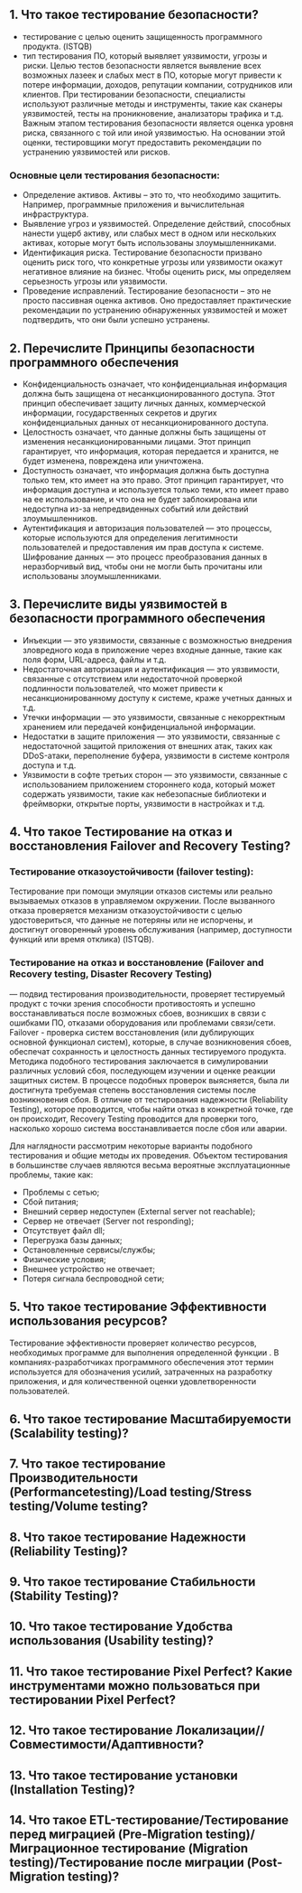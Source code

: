 ## 1. Что такое тестирование безопасности?
* тестирование с целью оценить защищенность программного продукта. (ISTQB)
* тип тестирования ПО, который выявляет уязвимости, угрозы и риски. Целью тестов безопасности является выявление всех возможных лазеек и слабых мест в ПО, которые могут привести к потере информации, доходов, репутации компании, сотрудников или клиентов.
При тестировании безопасности, специалисты используют различные методы и инструменты, такие как сканеры уязвимостей, тесты на проникновение, анализаторы трафика и т.д. Важным этапом тестирования безопасности является оценка уровня риска, связанного с той или иной уязвимостью. На основании этой оценки, тестировщики могут предоставить рекомендации по устранению уязвимостей или рисков.
### Основные цели тестирования безопасности:
* Определение активов. Активы – это то, что необходимо защитить. Например, программные приложения и вычислительная инфраструктура.
* Выявление угроз и уязвимостей.  Определение действий, способных нанести ущерб активу, или слабых мест в одном или нескольких активах, которые могут быть использованы злоумышленниками.
* Идентификация риска. Тестирование безопасности призвано оценить риск того, что конкретные угрозы или уязвимости окажут негативное влияние на бизнес. Чтобы оценить риск, мы определяем серьезность угрозы или уязвимости.
* Проведение исправлений. Тестирование безопасности – это не просто пассивная оценка активов. Оно предоставляет практические рекомендации по устранению обнаруженных уязвимостей и может подтвердить, что они были успешно устранены. 

## 2. Перечислите Принципы безопасности программного обеспечения
* Конфиденциальность означает, что конфиденциальная информация должна быть защищена от несанкционированного доступа. Этот принцип обеспечивает защиту личных данных, коммерческой информации, государственных секретов и других конфиденциальных данных от несанкционированного доступа.
* Целостность означает, что данные должны быть защищены от изменения несанкционированными лицами. Этот принцип гарантирует, что информация, которая передается и хранится, не будет изменена, повреждена или уничтожена.
* Доступность означает, что информация должна быть доступна только тем, кто имеет на это право. Этот принцип гарантирует, что информация доступна и используется только теми, кто имеет право на ее использование, и что она не будет заблокирована или недоступна из-за непредвиденных событий или действий злоумышленников.
* Аутентификация и авторизация пользователей — это процессы, которые используются для определения легитимности пользователей и предоставления им прав доступа к системе.
Шифрование данных — это процесс преобразования данных в неразборчивый вид, чтобы они не могли быть прочитаны или использованы злоумышленниками.

## 3. Перечислите виды уязвимостей в безопасности программного обеспечения
* Инъекции — это уязвимости, связанные с возможностью внедрения зловредного кода в приложение через входные данные, такие как поля форм, URL-адреса, файлы и т.д.
* Недостаточная авторизация и аутентификация — это уязвимости, связанные с отсутствием или недостаточной проверкой подлинности пользователей, что может привести к несанкционированному доступу к системе, краже учетных данных и т.д.
* Утечки информации — это уязвимости, связанные с некорректным хранением или передачей конфиденциальной информации.
* Недостатки в защите приложения — это уязвимости, связанные с недостаточной защитой приложения от внешних атак, таких как DDoS-атаки, переполнение буфера, уязвимости в системе контроля доступа и т.д.
* Уязвимости в софте третьих сторон — это уязвимости, связанные с использованием приложением стороннего кода, который может содержать уязвимости, такие как небезопасные библиотеки и фреймворки, открытые порты, уязвимости в настройках и т.д.

## 4. Что такое Тестирование на отказ и восстановления Failover and Recovery Testing?
### Тестирование отказоустойчивости (failover testing):
Тестирование при помощи эмуляции отказов системы или реально вызываемых отказов в управляемом окружении. После вызванного отказа проверяется механизм отказоустойчивости с целью удостовериться, что данные не потеряны или не испорчены, и достигнут оговоренный уровень обслуживания (например, доступности функций или время отклика) (ISTQB).

### Тестирование на отказ и восстановление (Failover and Recovery testing, Disaster Recovery Testing)
— подвид тестирования производительности, проверяет тестируемый продукт с точки зрения способности противостоять и успешно восстанавливаться после возможных сбоев, возникших в связи с ошибками ПО, отказами оборудования или проблемами связи/сети. Failover - проверка систем восстановления (или дублирующих основной функционал систем), которые, в случае возникновения сбоев, обеспечат сохранность и целостность данных тестируемого продукта. Методика подобного тестирования заключается в симулировании различных условий сбоя, последующем изучении и оценке реакции защитных систем. В процессе подобных проверок выясняется, была ли достигнута требуемая степень восстановления системы после возникновения сбоя. В отличие от тестирования надежности (Reliability Testing), которое проводится, чтобы найти отказ в конкретной точке, где он происходит, Recovery Testing проводится для проверки того, насколько хорошо система восстанавливается после сбоя или аварии.

Для наглядности рассмотрим некоторые варианты подобного тестирования и общие методы их проведения. Объектом тестирования в большинстве случаев являются весьма вероятные эксплуатационные проблемы, такие как:
* Проблемы с сетью;
* Сбой питания;
* Внешний сервер недоступен (External server not reachable);
* Сервер не отвечает (Server not responding);
* Отсутствует файл dll;
* Перегрузка базы данных;
* Остановленные сервисы/службы;
* Физические условия;
* Внешнее устройство не отвечает;
* Потеря сигнала беспроводной сети;

## 5. Что такое тестирование Эффективности использования ресурсов?
Тестирование эффективности проверяет количество ресурсов, необходимых программе для выполнения определенной функции . 
В компаниях-разработчиках программного обеспечения этот термин используется для обозначения усилий, затраченных на разработку приложения, и для количественной оценки удовлетворенности пользователей.

## 6. Что такое тестирование Масштабируемости (Scalability testing)?
## 7. Что такое тестирование Производительности (Performancetesting)/Load testing/Stress testing/Volume testing?
## 8. Что такое тестирование Надежности (Reliability Testing)?
## 9. Что такое тестирование Стабильности (Stability Testing)?
## 10. Что такое тестирование Удобства использования (Usability testing)?
## 11. Что такое тестирование Pixel Perfect? Какие инструментами можно пользоваться при тестировании Pixel Perfect?
## 12. Что такое тестирование Локализации// Совместимости/Адаптивности?
## 13. Что такое тестирование установки (Installation Testing)?
## 14. Что такое ETL-тестирование/Тестирование перед миграцией (Pre-Migration testing)/Миграционное тестирование (Migration testing)/Тестирование после миграции (Post-Migration testing)?
